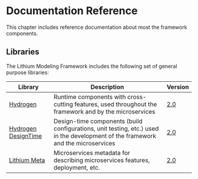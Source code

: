 # Documentation Reference

This chapter includes reference documentation about most the framework components.

## Libraries

The Lithium Modeling Framework includes the following set of general purpose libraries:

| Library | Description | Version |
| - | - | - |
| [Hydrogen](./hydrogen-2.0/README.md) | Runtime components with cross-cutting features, used throughout the framework and by the microservices | [2.0](./hydrogen-2.0/README.md) |
| [Hydrogen DesignTime](./hydrogen-designtime-2.0/README.md) | Design-time components (build configurations, unit testing, etc.) used in the development of the framework and the microservices | [2.0](./hydrogen-designtime-2.0/README.md) |
| [Lithium Meta](./lithium-meta-1.0/README.md) | Microservices metadata for describing microservices features, deployment, etc. | [2.0](./lithium-meta-1.0/README.md) |
